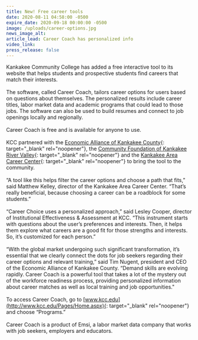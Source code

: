 ```yaml
---
title: New! Free career tools
date: 2020-08-11 04:58:00 -0500
expire_date: 2020-09-18 00:00:00 -0500
image: /uploads/career-options.jpg
news_image_alt:
article_lead: Career Coach has personalized info
video_link:
press_release: false
---
```


Kankakee Community College has added a free interactive tool to its website that helps students and prospective students find careers that match their interests.&nbsp;<br>&nbsp;<br>The software, called Career Coach, tailors career options for users based on questions about themselves. The personalized results include career titles, labor market data and academic programs that could lead to those jobs. The software can also be used to build resumes and connect to job openings locally and regionally.&nbsp;<br>&nbsp;<br>Career Coach is free and is available for anyone to use.<br>&nbsp;<br>KCC partnered with the [Economic Alliance of Kankakee County](https://www.kankakeecountyed.org/){: target="_blank" rel="noopener"}, the [Community Foundation of Kankakee River Valley](https://www.cfkrv.org/){: target="_blank" rel="noopener"} and the [Kankakee Area Career Center](https://www.kacc-il.org/){: target="_blank" rel="noopener"} to bring the tool to the community.&nbsp;<br>&nbsp;<br>“A tool like this helps filter the career options and choose a path that fits,” said Matthew Kelley, director of the Kankakee Area Career Center. “That’s really beneficial, because choosing a career can be a roadblock for some students.”<br>&nbsp;<br>“Career Choice uses a personalized approach,” said Lesley Cooper, director of Institutional Effectiveness & Assessment at KCC. “This instrument starts with questions about the user’s preferences and interests. Then, it helps them explore what careers are a good fit for those strengths and interests. So, it’s customized for each person.”<br>&nbsp;<br>“With the global market undergoing such significant transformation, it’s essential that we clearly connect the dots for job seekers regarding their career options and relevant training,” said Tim Nugent, president and CEO of the Economic Alliance of Kankakee County. “Demand skills are evolving rapidly. Career Coach is a powerful tool that takes a lot of the mystery out of the workforce readiness process, providing personalized information about career matches as well as local training and job opportunities."&nbsp;<br>&nbsp;<br>To access Career Coach, go to [www.kcc.edu](http://www.kcc.edu/Pages/Home.aspx){: target="_blank" rel="noopener"} and choose “Programs.”<br>&nbsp;<br>Career Coach is a product of Emsi, a labor market data company that works with job seekers, employers and educators.

&nbsp;